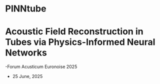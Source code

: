 # PINNtube

# Acoustic Field Reconstruction in Tubes via Physics-Informed Neural Networks

-Forum Acusticum Euronoise 2025  
- 25 June, 2025
